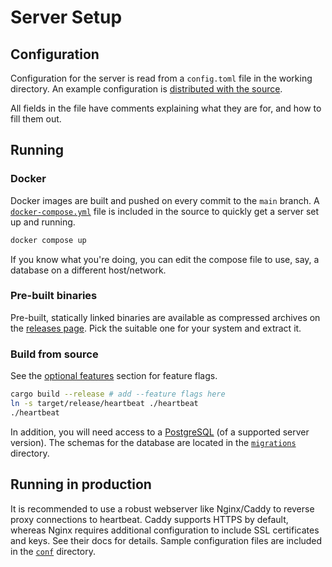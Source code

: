 # Server Setup

## Configuration

Configuration for the server is read from a `config.toml` file in the working directory. An example configuration is
[distributed with the source](/config.example.toml).

All fields in the file have comments explaining what they are for, and how to fill them out.

## Running

### Docker

Docker images are built and pushed on every commit to the `main` branch. A [`docker-compose.yml`](/docker-compose.yml)
file is included in the source to quickly get a server set up and running.

```sh
docker compose up
```

If you know what you're doing, you can edit the compose file to use, say, a database on a different host/network.

### Pre-built binaries

Pre-built, statically linked binaries are available as compressed archives on the
[releases page](https://github.com/lmaotrigine/heartbeat/releases). Pick the suitable
one for your system and extract it.

### Build from source

See the [optional features](./usage.md#optional-features) section for feature flags.

```sh
cargo build --release # add --feature flags here
ln -s target/release/heartbeat ./heartbeat
./heartbeat
```

In addition, you will need access to a [PostgreSQL](https://www.postgresql.org) (of a supported server version).
The schemas for the database are located in the [`migrations`](/migrations) directory.


## Running in production

It is recommended to use a robust webserver like Nginx/Caddy to reverse proxy connections to heartbeat. Caddy supports
HTTPS by default, whereas Nginx requires additional configuration to include SSL certificates and keys. See their docs
for details. Sample configuration files are included in the [`conf`](/conf) directory.
